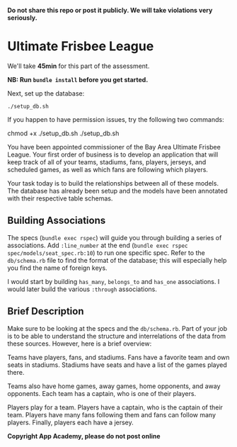 **Do not share this repo or post it publicly. We will take violations
very seriously.**

# Ultimate Frisbee League

We'll take **45min** for this part of the assessment.

**NB: Run `bundle install` before you get started.**

Next, set up the database:

    ./setup_db.sh

If you happen to have permission issues, try the following two commands:

  chmod +x ./setup_db.sh
  ./setup_db.sh

You have been appointed commissioner of the Bay Area Ultimate Frisbee
League. Your first order of business is to develop an application that
will keep track of all of your teams, stadiums, fans, players, jerseys,
and scheduled games, as well as which fans are following which players.

Your task today is to build the relationships between all of these
models. The database has already been setup and the models have been
annotated with their respective table schemas.

## Building Associations

The specs (`bundle exec rspec`) will guide you through building a
series of associations. Add `:line_number` at the end (`bundle exec rspec spec/models/seat_spec.rb:10`)
to run one specific spec. Refer to the `db/schema.rb` file to find the
format of the database; this will especially help you find the name of
foreign keys.

I would start by building `has_many`, `belongs_to` and `has_one`
associations. I would later build the various `:through` associations.

## Brief Description

Make sure to be looking at the specs and the `db/schema.rb`. Part of
your job is to be able to understand the structure and interrelations
of the data from these sources. However, here is a brief overview:

Teams have players, fans, and stadiums. Fans have a favorite team and
own seats in stadiums. Stadiums have seats and have a list of the games
played there.

Teams also have home games, away games, home opponents, and away opponents.
Each team has a captain, who is one of their players.

Players play for a team. Players have a captain, who is the captain of
their team. Players have many fans following them and fans can follow
many players. Finally, players each have a jersey.

**Copyright App Academy, please do not post online**
